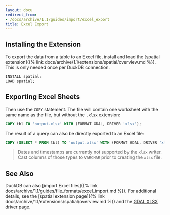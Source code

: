 ```yaml
---
layout: docu
redirect_from:
- /docs/archive/1.1/guides/import/excel_export
title: Excel Export
---
```


## Installing the Extension

To export the data from a table to an Excel file, install and load the [spatial extension]({% link docs/archive/1.1/extensions/spatial/overview.md %}).
This is only needed once per DuckDB connection.

```sql
INSTALL spatial;
LOAD spatial;
```

## Exporting Excel Sheets

Then use the `COPY` statement. The file will contain one worksheet with the same name as the file, but without the `.xlsx` extension:

```sql
COPY tbl TO 'output.xlsx' WITH (FORMAT GDAL, DRIVER 'xlsx');
```

The result of a query can also be directly exported to an Excel file:

```sql
COPY (SELECT * FROM tbl) TO 'output.xlsx' WITH (FORMAT GDAL, DRIVER 'xlsx');
```

> Dates and timestamps are currently not supported by the `xlsx` writer.
> Cast columns of those types to `VARCHAR` prior to creating the `xlsx` file.

## See Also

DuckDB can also [import Excel files]({% link docs/archive/1.1/guides/file_formats/excel_import.md %}).
For additional details, see the [spatial extension page]({% link docs/archive/1.1/extensions/spatial/overview.md %}) and the [GDAL XLSX driver page](https://gdal.org/drivers/vector/xlsx.html).